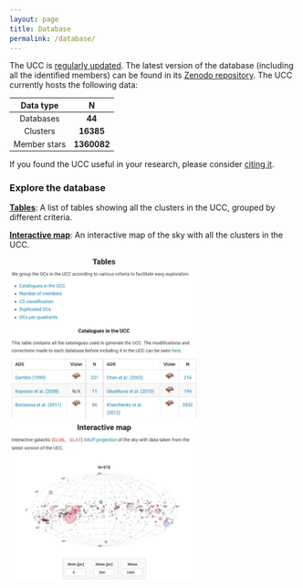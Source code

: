 ```yaml
---
layout: page
title: Database
permalink: /database/
---
```


The UCC is
<a data-umami-event="changelog" href="/../changelog">regularly updated</a>. The
latest version of the database (including all the identified members)
can be found in its
<a data-umami-event="zenodo_repo" href="https://zenodo.org/doi/10.5281/zenodo.8250523">Zenodo repository</a>.
The UCC currently hosts the following data:

|  Data type        |   N  |
| :--:         | :--: |
| Databases    | **<!-- ND1 -->44<!-- ND2 -->** |
| Clusters     | **<!-- NT1 -->16385<!-- NT2 -->** |
| Member stars | **<!-- NM1 -->1360082<!-- NM2 -->** |

<p class="standout">
If you found the UCC useful in your research, please consider 
<a data-umami-event="cite_faq" href="https://ucc.ar/faq/#how-can-i-cite-the-ucc">citing it</a>.
</p>


### Explore the database

<a data-umami-event="tables" href="{{ site.baseurl }}/tables"><b>Tables</b></a>: A
list of tables showing all the clusters in the UCC, grouped by different criteria.

<a data-umami-event="map" href="{{ site.baseurl }}/map"><b>Interactive map</b></a>: An
interactive map of the sky with all the clusters in the UCC.

<div class="parent">
    <div class="image-container">
        <div class="image-box">
            <a data-umami-event="tables" href="{{ site.baseurl }}/tables">
                <img src="/images/tables_screns_120525.webp" alt="Example Image" width="330" height="282">
            </a>
        </div>
        <div class="image-box">
            <a data-umami-event="map" href="{{ site.baseurl }}/map">
                <img src="/images/map_screns_120525.webp" alt="Example Image" width="330" height="282">
            </a>
        </div>
    </div>
</div>

